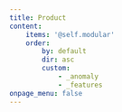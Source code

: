 ```yaml
---
title: Product
content:
    items: '@self.modular'
    order:
        by: default
        dir: asc
        custom:
            - _anomaly
            - _features
onpage_menu: false
---
```


